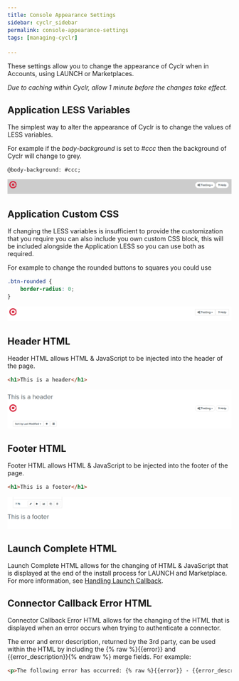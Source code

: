 ```yaml
---
title: Console Appearance Settings
sidebar: cyclr_sidebar
permalink: console-appearance-settings
tags: [managing-cyclr]

---
```


These settings allow you to change the appearance of Cyclr when in Accounts, using LAUNCH or Marketplaces.

*Due to caching within Cyclr, allow 1 minute before the changes take effect.*

## Application LESS Variables

The simplest way to alter the appearance of Cyclr is to change the values of LESS variables.

For example if the *body-background* is set to *#ccc* then the background of Cyclr will change to grey.

```` less
@body-background: #ccc;
````

![](/images/settings-appearance-less.png)

## Application Custom CSS

If changing the LESS variables is insufficient to provide the customization that you require you can also include you own custom CSS block, this will be included alongside the Application LESS so you can use both as required.

For example to change the rounded buttons to squares you could use

```` css
.btn-rounded {
    border-radius: 0;
}
````

![](/images/settings-appearance-css.png)

## Header HTML

Header HTML allows HTML & JavaScript to be injected into the header of the page.

```` html
<h1>This is a header</h1>
````

![](/images/settings-appearance-header-html.png)

## Footer HTML

Footer HTML allows HTML & JavaScript to be injected into the footer of the page.

```` html
<h1>This is a footer</h1>
````

![](/images/settings-appearance-footer-html.png)

## Launch Complete HTML

Launch Complete HTML allows for the changing of HTML & JavaScript that is displayed at the end of the install process for LAUNCH and Marketplace. For more information, see [Handling Launch Callback](/handling-callback).

## Connector Callback Error HTML

Connector Callback Error HTML allows for the changing of the HTML that is displayed when an error occurs when trying to authenticate a connector.

The error and error description, returned by the 3rd party, can be used within the HTML by including the {% raw %}{{error}} and {{error_description}}{% endraw %} merge fields. For example:

```` html
<p>The following error has occurred: {% raw %}{{error}} - {{error_description}}{% endraw %}</p>
````
